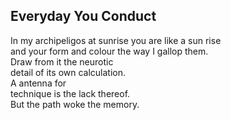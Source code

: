 Everyday You Conduct
--------------------
In my archipeligos at sunrise you are like a sun rise  
and your form and colour the way I gallop them.  
Draw from it the neurotic  
detail of its own calculation.  
A antenna for  
technique is the lack thereof.  
But the path woke the memory.  
